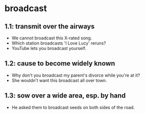 # broadcast
## 1.1: transmit over the airways

  *  We cannot broadcast this X-rated song.
  *  Which station broadcasts 'I Love Lucy' reruns?
  *  YouTube lets you broadcast yourself.

## 1.2: cause to become widely known

  *  Why don't you broadcast my parent's divorce while you're at it?
  *  She wouldn't want this broadcast all over town.

## 1.3: sow over a wide area, esp. by hand

  *  He asked them to broadcast seeds on both sides of the road.

